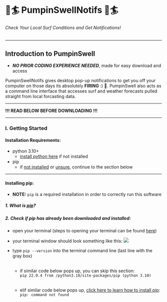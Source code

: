 # 🌊🏄 PumpinSwellNotifs 🌊🏄
###### Check Your Local Surf Conditions and Get Notifications!

---

## Introduction to PumpinSwell

- ***NO PRIOR CODING EXPERIENCE NEEDED***, made for easy download and access

PumpinSwellNotifs gives desktop pop-up notifications to get you off your computer on those days its absolutely **FIRING** :) 🌊.  PumpinSwell also acts as a command line interface that accesses surf and weather forecasts pulled straight from local forcasting data.

---

**!!! READ BELOW BEFORE DOWNLOADING !!!**

---

### I. Getting Started
#### Installation Requirements:
- python 3.10+
  - [install python here](https://realpython.com/installing-python/) if not installed
- pip
  - if <ins>not installed</ins> or <ins>unsure</ins>, continue to the section below

---

#### Installing pip:<br />

- **NOTE:** `pip` is a required installation in order to correctly run this software<br />


##### 1. What is [<ins>pip</ins>](https://www.w3schools.com/python/python_pip.asp)? 

##### 2. Check if pip has already been downloaded and installed:

- open your terminal (steps to opening your terminal can be found [<ins>here</ins>](https://www.howtogeek.com/682770/how-to-open-the-terminal-on-a-mac/))
- your terminal window should look something like this:
![](https://cdn2-imgix.macpaw.com/images/content/Screen%20Shot%202021-09-03%20at%2014.28.42_1630671413.png?auto=format%2Ccompress&fm=png&ixlib=php-3.3.1&q=60&w=1638)
- type `pip --version` into the terminal command line (last line with the gray box)<br /> <br />

  - if similar code below pops up, you can skip this section:<br />
`pip 22.0.4 from /python3.10/site-packages/pip (python 3.10)` <br /><br />

  - elif similar code below pops up, [click here to learn how to install pip](https://www.geeksforgeeks.org/download-and-install-pip-latest-version/):<br />
`pip: command not found` <br /><br />
